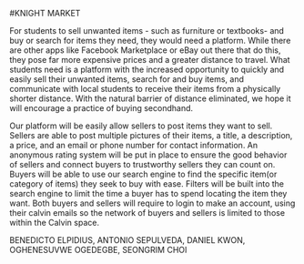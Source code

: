 #KNIGHT MARKET

 For students to sell unwanted items - such as furniture or textbooks- and buy or search for items they need, they would need a platform. While there are other apps like Facebook Marketplace or eBay out there that do this, they pose far more expensive prices and a greater distance to travel. What students need is a platform with the increased opportunity to quickly and easily sell their unwanted items, search for and buy items, and communicate with local students to receive their items from a physically shorter distance. With the natural barrier of distance eliminated, we hope it will encourage a practice of buying secondhand.

Our platform will be easily allow sellers to post items they want to sell. Sellers are able to post multiple pictures of their items, a title, a description, a price, and an email or phone number for contact information. An anonymous rating system will be put in place to ensure the good behavior of sellers and connect buyers to trustworthy sellers they can count on. Buyers will be able to use our search engine to find the specific item(or category of items) they seek to buy with ease. Filters will be built into the search engine to limit the time a buyer has to spend locating the item they want. Both buyers and sellers will require to login to make an account, using their calvin emails so the network of buyers and sellers is limited to those within the Calvin space.

BENEDICTO ELPIDIUS, ANTONIO SEPULVEDA, DANIEL KWON, OGHENESUVWE OGEDEGBE, SEONGRIM CHOI
